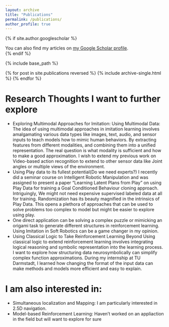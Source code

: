```yaml
---
layout: archive
title: "Publications"
permalink: /publications/
author_profile: true
---
```


{% if site.author.googlescholar %}
  <div class="wordwrap">You can also find my articles on <a href="{{site.author.googlescholar}}">my Google Scholar profile</a>.</div>
{% endif %}

{% include base_path %}

{% for post in site.publications reversed %}
  {% include archive-single.html %}
{% endfor %}

Research Thoughts I want to further explore
===
* Exploring Multimodal Approaches for Imitation: Using Multimodal Data: The idea of using multimodal approaches in imitation learning involves amalgamating various data types like images, text, audio, and sensor inputs to teach models how to mimic human behaviors. By extracting features from different modalities, and combining them into a unified representation. The real question is what modality is sufficient and how to make a good approximation. I wish to extend my previous work on Video-based action recognition to extend to other sensor data like Joint angles or multiple views of the environment.
* Using Play data to its fullest potential(Do we need experts?) I recently did a seminar course on Intelligent Robotic Manipulation and was assigned to present a paper “Learning Latent Plans from Play” on using Play Data for training a Goal Conditioned Behaviour cloning approach. Intriguingly, We might not need expensive supervised labeled data at all for training. Randomization has its beauty magnified in the intrinsics of Play Data. This opens a plethora of approaches that can be used to solve problems too complex to model but might be easier to explore using play. 
* One direct application can be solving a complex puzzle or mimicking an origami task to generate different structures in reinforcement learning. Using Imitation in Soft Robotics can be a game changer in my opinion.
* Using Classical Logic to Take Reinforcement Learning Beyond
Using classical logic to extend reinforcement learning involves integrating logical reasoning and symbolic representation into the learning process. I want to explore how structuring data neurosymbolically can simplify complex function approximations. During my internship at TU Darmstadt, I learned how changing the format of the input data can make methods and models more efficient and easy to explain.

I am also interested in:
===
* Simultaneous localization and Mapping: I am particularly interested in 2.5D navigation.
* Model-based Reinforcement Learning: Haven’t worked on an appliaction in the field but will want to explore for sure